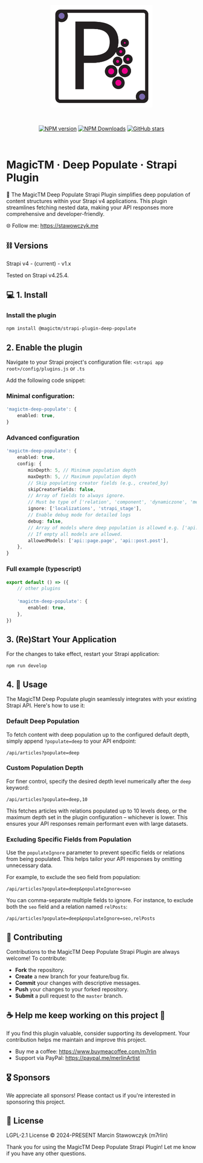 <p align="center">
  <a href="https://magictm.com" target="_blank" rel="noopener noreferrer">
    <img width="270" src="assets/logo.svg" alt="Project Logo"> 
  </a>
</p>

<br/>

<p align="center">
<a href='#'>
</a>
<a href="https://www.npmjs.com/package/@magictm/strapi-plugin-deep-populate" target="__blank"><img alt="NPM version" src="https://img.shields.io/npm/v/@magictm/strapi-plugin-deep-populate?flat&colorA=0e0a18&colorB=8c67ef"></a>
<a href="https://www.npmjs.com/package/@magictm/strapi-plugin-deep-populate" target="__blank"><img alt="NPM Downloads" src="https://img.shields.io/npm/dm/@magictm/strapi-plugin-deep-populate?flat&colorA=0e0a18&colorB=8c67ef"></a>
<a href="https://github.com/magictm/strapi-plugin-deep-populate" target="__blank"><img alt="GitHub stars" src="https://img.shields.io/github/stars/magictm/strapi-plugin-deep-populate?flat&colorA=0e0a18&colorB=8c67ef"></a>
</p>

<br/>

<h1 align='left'>MagicTM · Deep Populate · Strapi Plugin</h1>

🚀 The MagicTM Deep Populate Strapi Plugin simplifies deep population of content structures within your Strapi v4 applications. This plugin streamlines fetching nested data, making your API responses more comprehensive and developer-friendly.

🌐 Follow me: https://stawowczyk.me

## ⛓ Versions

Strapi v4 - (current) - v1.x

Tested on Strapi v4.25.4.

## 💻 1. Install

### Install the plugin

```bash
npm install @magictm/strapi-plugin-deep-populate
```

## 2. Enable the plugin

Navigate to your Strapi project's configuration file:
`<strapi app root>/config/plugins.js` or `.ts`

Add the following code snippet:

### Minimal configuration:

```ts
'magictm-deep-populate': {
    enabled: true,
}
```

### Advanced configuration

```ts
'magictm-deep-populate': {
    enabled: true,
    config: {
        minDepth: 5, // Minimum population depth
        maxDepth: 5, // Maximum population depth
        // Skip populating creator fields (e.g., created_by)
        skipCreatorFields: false,
        // Array of fields to always ignore.
        // Must be type of ['relation', 'component', 'dynamiczone', 'media']
        ignore: ['localizations', 'strapi_stage'],
        // Enable debug mode for detailed logs
        debug: false,
        // Array of models where deep population is allowed e.g. ['api::page.page', 'api::post.post']
        // If empty all models are allowed.
        allowedModels: ['api::page.page', 'api::post.post'],
    },
}
```

### Full example (typescript)

```ts
export default () => ({
    // other plugins

    'magictm-deep-populate': {
        enabled: true,
    },
})
```

## 3. (Re)Start Your Application

For the changes to take effect, restart your Strapi application:

```
npm run develop
```

## 4. 🚀 Usage

The MagicTM Deep Populate plugin seamlessly integrates with your existing Strapi API. Here's how to use it:

### Default Deep Population

To fetch content with deep population up to the configured default depth, simply append `?populate=deep` to your API endpoint:

```
/api/articles?populate=deep
```

### Custom Population Depth

For finer control, specify the desired depth level numerically after the `deep` keyword:

```
/api/articles?populate=deep,10
```

This fetches articles with relations populated up to 10 levels deep, or the maximum depth set in the plugin configuration – whichever is lower. This ensures your API responses remain performant even with large datasets.

### Excluding Specific Fields from Population

Use the `populateIgnore` parameter to prevent specific fields or relations from being populated. This helps tailor your API responses by omitting unnecessary data.

For example, to exclude the seo field from population:

```
/api/articles?populate=deep&populateIgnore=seo
```

You can comma-separate multiple fields to ignore. For instance, to exclude both the `seo` field and a relation named `relPosts`:

```
/api/articles?populate=deep&populateIgnore=seo,relPosts
```

## 🤝 Contributing

Contributions to the MagicTM Deep Populate Strapi Plugin are always welcome! To contribute:

-   **Fork** the repository.
-   **Create** a new branch for your feature/bug fix.
-   **Commit** your changes with descriptive messages.
-   **Push** your changes to your forked repository.
-   **Submit** a pull request to the `master` branch.

## ☕️ Help me keep working on this project 💚

If you find this plugin valuable, consider supporting its development. Your contribution helps me maintain and improve this project.

-   Buy me a coffee: https://www.buymeacoffee.com/m7rlin
-   Support via PayPal: https://paypal.me/merlinArtist

## 🎖️ Sponsors

We appreciate all sponsors! Please contact us if you're interested in sponsoring this project.

## 📜 License

LGPL-2.1 License © 2024-PRESENT Marcin Stawowczyk (m7rlin)

Thank you for using the MagicTM Deep Populate Strapi Plugin! Let me know if you have any other questions.
